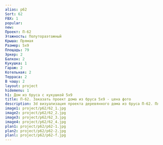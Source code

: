 ```yaml
---
alias: p62
Sort: 62
FBX: 1
popular: 
new: 
Проект: П-62
Этажность: Полутораэтажный
Крыша: Прямая
Размер: 5х9
Площадь: 79
Эркер: 2
Балкон: 2
Кукушка: 1
Гараж: 2
Котельная: 2
Терраса: 2
В чашу: 2
layout: project
hidemenu: 1
h1: Дом из бруса с кукушкой 5х9
title: П-62. Заказать проект дома из бруса 5х9 - цена фото
description: 3d визуализация проекта деревянного дома из бруса П-62. Площадь 79 м2, размер 5х9. Вы можете внести любые изменения в проект.
image1: project/p62/62_1.jpg
image2: project/p62/62_2.jpg
image3: project/p62/62_3.jpg
image4: project/p62/62_4.jpg
plan1: project/p62/p62-1.jpg
plan2: project/p62/p62-2.jpg
planl: project/p62/p62-f.jpg
---
```

